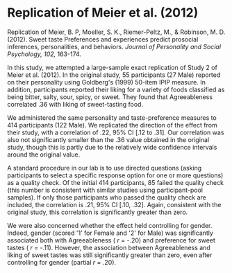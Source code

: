 Replication of Meier et al. (2012)
=====

Replication of Meier, B. P, Moeller, S. K., Riemer-Peltz, M., & Robinson, M. D. (2012). Sweet taste Preferences and experiences predict prosocial inferences, personalities, and behaviors. _Journal of Personality and Social Psychology, 102,_ 163-174.

In this study, we attempted a large-sample exact replication of Study 2 of Meier et al. (2012). In the original study, 55 participants (27 Male) reported on their personality using Goldberg's (1999) 50-item IPIP measure. In addition, participants reported their liking for a variety of foods classified as being bitter, salty, sour, spicy, or sweet. They found that Agreeableness correlated .36 with liking of sweet-tasting food. 

We administered the same personality and taste-preference measures to 414 participants (122 Male). We replicated the direction of the effect from their study, with a correlation of .22, 95% CI [.12 to .31]. Our correlation was also not significantly smaller than the .36 value obtained in the original study, though this is partly due to the relatively wide confidence intervals around the original value. 

A standard procedure in our lab is to use directed questions (asking participants to select a specific response option for one or more questions) as a quality check. Of the initial 414 participants, 85 failed the quality check (this number is consistent with similar studies using participant-pool samples). If only those participants who passed the quality check are included, the correlation is .21, 95% CI [.10, .32]. Again, consistent with the original study, this correlation is significantly greater than zero. 

We were also concerned whether the effect held controlling for gender. Indeed, gender (scored '1' for Female and '2' for Male) was significantly associated both with Agreeableness ( _r_ = -.20) and preference for sweet tastes ( _r_ = -.11). However, the association between Agreeableness and liking of sweet tastes was still significantly greater than zero, even after controlling for gender (partial _r_ = .20).